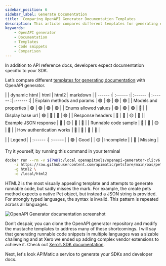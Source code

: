 ```yaml
---
sidebar_position: 6
sidebar_label: Generate Documentation
title:  Comparing OpenAPI Generator Documentation Templates
description: This article compares different templates for generating documentation with OpenAPI generator.  The article also highlights the limitations of template for generating runnable code snippets.
keywords:
    - OpenAPI generator
    - Documentation
    - Templates
    - Code snippets
    - Comparison
---
```


In addition to API reference docs, developers expect documentation specific to your SDK.  

Let’s compare different [templates for generating documentation](https://openapi-generator.tech/docs/generators#documentation-generators) with OpenAPI generator.


|   | dynamic html | html | html2 | markdown |
| ------ :| :------ :|  :------ :|  :------ :| :------ :| 
| Explain methods and params | 🟢 | 🟢  | 🟢 | 🟢 |
| Models and properties | 🟢 | 🟢 | 🟢 | 🟢 |
| Enums allowed values | 🟢 | 🟢  | 🟢 | 🔴 |
| Display base url | 🟢 | 🔴 | 🔴 | 🟢 |
| Response headers | 🔴 | 🔴 | 🟡  | 🔴 |
| Example JSON response | 🔴 | 🟡 | 🔴 | 🔴 |
| Runnable code sample | 🔴 | 🔴 | 🟡 | 🔴 |
| How authentication works | 🔴 | 🔴 | 🔴 | 🔴 |

|   | Legend  |
| :------ :| :------ | 
| 🟢 | Good | 
| 🟡 | Incomplete | 
| 🔴 | Missing | 

Try it yourself, by running this command in your terminal

``` bash
docker run --rm -v ${PWD}:/local openapitools/openapi-generator-cli:v6.2.1 generate \
    -i https://raw.githubusercontent.com/apimatic/petstore/main/oas/petstore.yaml \
    -g html2 \
    -o /local/html2
```

HTML2 is the most visually appealing template and attempts to generate runnable code, but sadly misses the mark.  For example, the create pets method expects a native Pet object, but instead a JSON string is provided. For strongly typed languages, the syntax is invalid.  This pattern is repeated across all languages. 

![OpenAPI Generator documentation screenshot](/img/oas-documentation2.png)

Don’t despair, you can clone the OpenAPI generator repository and modify the mustache templates to address many of these shortcomings. I will say that generating runnable code snippets in multiple languages was a sizable challenging and at Xero we ended up adding complex vendor extensions to achieve it. Check out [Xero’s SDK documentation](https://xeroapi.github.io/xero-node/accounting/index.html).

Next, let's look APIMatic a service to generate your SDKs and developer docs.